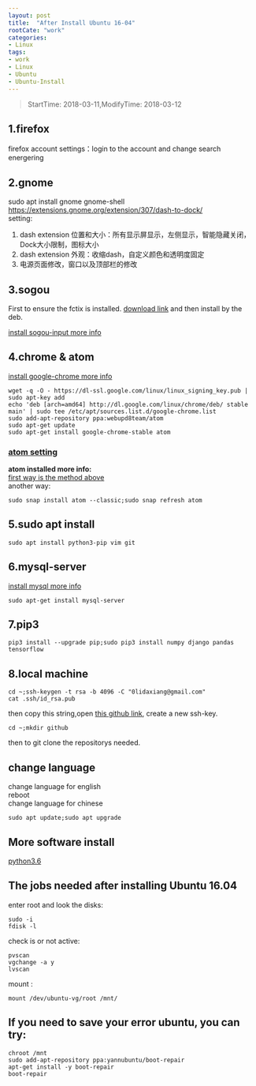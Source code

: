 ```yaml
---
layout: post
title:  "After Install Ubuntu 16-04"
rootCate: "work"
categories:
- Linux
tags:
- work
- Linux
- Ubuntu
- Ubuntu-Install
---
```


> StartTime: 2018-03-11,ModifyTime: 2018-03-12
<!---more--->

## 1.firefox
firefox account settings：login to the account and change search energering

## 2.gnome
sudo apt install gnome gnome-shell
https://extensions.gnome.org/extension/307/dash-to-dock/  
setting:  
1. dash extension 位置和大小：所有显示屏显示，左侧显示，智能隐藏关闭，Dock大小限制，图标大小
2. dash extension 外观：收缩dash，自定义颜色和透明度固定
3. 电源页面修改，窗口以及顶部栏的修改

## 3.sogou
First to ensure the fctix is installed. [download link](https://pinyin.sogou.com/linux/?r=pinyin)
 and then install by the deb.

[install sogou-input more info](http://blog.csdn.net/iamplane/article/details/70447517)

## 4.chrome & atom
[install google-chrome more info](https://askubuntu.com/questions/510056/how-to-install-google-chrome)
```
wget -q -O - https://dl-ssl.google.com/linux/linux_signing_key.pub | sudo apt-key add
echo 'deb [arch=amd64] http://dl.google.com/linux/chrome/deb/ stable main' | sudo tee /etc/apt/sources.list.d/google-chrome.list
sudo add-apt-repository ppa:webupd8team/atom  
sudo apt-get update
sudo apt-get install google-chrome-stable atom
```
### [atom setting](../tools/editor-tools.html)

**atom installed more info:**  
 [first way is the method above](http://tipsonubuntu.com/2016/08/05/install-atom-text-editor-ubuntu-16-04/)  
another way:  
```
sudo snap install atom --classic;sudo snap refresh atom
```

## 5.sudo apt install
```
sudo apt install python3-pip vim git
```

## 6.mysql-server
[install mysql more info](https://www.digitalocean.com/community/tutorials/how-to-install-mysql-on-ubuntu-16-04)
```
sudo apt-get install mysql-server
```

## 7.pip3
```
pip3 install --upgrade pip;sudo pip3 install numpy django pandas tensorflow
```

## 8.local machine
```
cd ~;ssh-keygen -t rsa -b 4096 -C "0lidaxiang@gmail.com"
cat .ssh/id_rsa.pub
```
then copy this string,open [this github link](https://github.com/settings/keys), create a new ssh-key.

```
cd ~;mkdir github
```
then to git clone the repositorys needed.

## change language
change language for english  
reboot  
change language for chinese  
```
sudo apt update;sudo apt upgrade
```

## More software install
[python3.6](http://blog.csdn.net/lzzyok/article/details/77413968)


## The jobs needed after installing Ubuntu 16.04
enter root and look the disks:
```
sudo -i
fdisk -l
```

check is or not active:
```
pvscan
vgchange -a y
lvscan
```

mount :
```
mount /dev/ubuntu-vg/root /mnt/
```

## If you need to save your error ubuntu, you can try:
```
chroot /mnt
sudo add-apt-repository ppa:yannubuntu/boot-repair
apt-get install -y boot-repair
boot-repair
```
